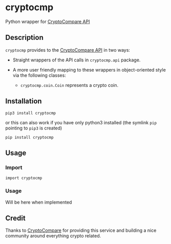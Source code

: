 # cryptocmp
Python wrapper for [CryptoCompare API](https://min-api.cryptocompare.com/)

## Description
`cryptocmp` provides to the
[CryptoCompare API](https://min-api.cryptocompare.com/)
in two ways:

- Straight wrappers of the API calls in `cryptocmp.api` package.
- A more user friendly mapping to these wrappers in object-oriented
  style via the following classes:

  - `cryptocmp.coin.Coin` represents a crypto coin.

## Installation

```
pip3 install cryptocmp
```
or this can also work if you have only python3 installed
(the symlink `pip` pointing to `pip3` is created)
```
pip install cryptocmp
```

## Usage

### Import

```
import cryptocmp
```

### Usage
Will be here when implemented

## Credit

Thanks to [CryptoCompare](https://www.cryptocompare.com/)
for providing this service and building a nice community around
everything crypto related.
